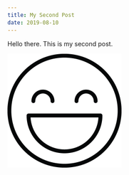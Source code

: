 ```yaml
---
title: My Second Post
date: 2019-08-10
---
```


Hello there.  This is my second post.


![Smile](smile.png)